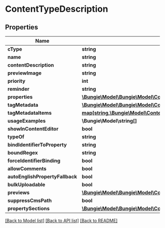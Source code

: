 # ContentTypeDescription

## Properties
Name | Type | Description | Notes
------------ | ------------- | ------------- | -------------
**cType** | **string** |  | [optional] 
**name** | **string** |  | [optional] 
**contentDescription** | **string** |  | [optional] 
**previewImage** | **string** |  | [optional] 
**priority** | **int** |  | [optional] 
**reminder** | **string** |  | [optional] 
**properties** | [**\Bungie\Model\\Bungie\Model\Content\Models\ContentTypeProperty[]**](ContentTypeProperty.md) |  | [optional] 
**tagMetadata** | [**\Bungie\Model\\Bungie\Model\Content\Models\TagMetadataDefinition[]**](TagMetadataDefinition.md) |  | [optional] 
**tagMetadataItems** | [**map[string,\Bungie\Model\Content\Models\TagMetadataItem]**](TagMetadataItem.md) |  | [optional] 
**usageExamples** | **\Bungie\Model\string[]** |  | [optional] 
**showInContentEditor** | **bool** |  | [optional] 
**typeOf** | **string** |  | [optional] 
**bindIdentifierToProperty** | **string** |  | [optional] 
**boundRegex** | **string** |  | [optional] 
**forceIdentifierBinding** | **bool** |  | [optional] 
**allowComments** | **bool** |  | [optional] 
**autoEnglishPropertyFallback** | **bool** |  | [optional] 
**bulkUploadable** | **bool** |  | [optional] 
**previews** | [**\Bungie\Model\\Bungie\Model\Content\Models\ContentPreview[]**](ContentPreview.md) |  | [optional] 
**suppressCmsPath** | **bool** |  | [optional] 
**propertySections** | [**\Bungie\Model\\Bungie\Model\Content\Models\ContentTypePropertySection[]**](ContentTypePropertySection.md) |  | [optional] 

[[Back to Model list]](../README.md#documentation-for-models) [[Back to API list]](../README.md#documentation-for-api-endpoints) [[Back to README]](../README.md)


